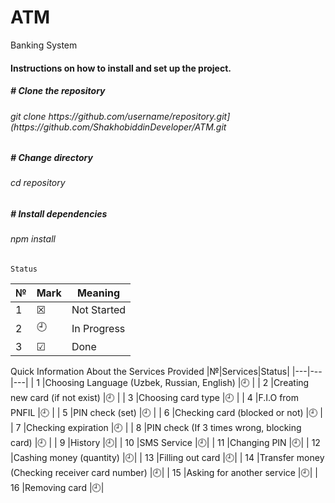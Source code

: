 # ATM
Banking System


<h4>Instructions on how to install and set up the project.</h4>

<h5># Clone the repository</h5>
<h6>git clone https://github.com/username/repository.git](https://github.com/ShakhobiddinDeveloper/ATM.git</h6>

<h5># Change directory</h5>
<h6>cd repository</h6>

<h5># Install dependencies</h5>
<h6>npm install</h6>
    
    Status                                                   
|№|Mark|Meaning|                                           
|---|---|---|
|  1 | &#x2612;  | Not Started |
|  2 | :clock9:  | In Progress |
|  3 | &#x2611;  | Done |

   Quick Information About the Services Provided
|№|Services|Status|
|---|---|---|
|  1 |Choosing Language (Uzbek, Russian, English) |:clock9:  |
|  2 |Creating new card (if not exist) |:clock9:  |
|  3 |Choosing card type |:clock9:  |
|  4 |F.I.O from PNFIL |:clock9:  |
|  5 |PIN check (set) |:clock9: |
|  6 |Checking card (blocked or not) |:clock9: |
|  7 |Checking expiration |:clock9:  |
|  8 |PIN check (If 3 times wrong, blocking card) |:clock9: |
|  9 |History |:clock9:|
|  10 |SMS Service |:clock9:|
|  11 |Changing PIN |:clock9:|
|  12 |Cashing money (quantity) |:clock9:|
|  13 |Filling out card |:clock9:|
|  14 |Transfer money (Checking receiver card number) |:clock9:|
|  15 |Asking for another service |:clock9:|
|  16 |Removing card |:clock9:|
